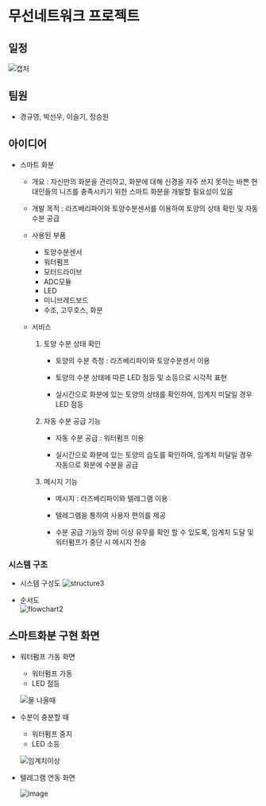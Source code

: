 # 무선네트워크 프로젝트

## 일정
![캡처](https://user-images.githubusercontent.com/71330163/102308350-cc078580-3fa9-11eb-8667-e93535c831ad.PNG)

## 팀원
- 경규영, 박선우, 이슬기, 정승원

## 아이디어

  - 스마트 화분

    - 개요 : 자신만의 화분을 관리하고, 화분에 대해 신경을 자주 쓰지 못하는 바쁜 현대인들의 니즈를 충족시키기 위한 스마트 화분을 개발할 필요성이 있음
  
    - 개발 목적 : 라즈베리파이와 토양수분센서를 이용하여 토양의 상태 확인 및 자동 수분 공급
  
    - 사용된 부품
      - 토양수분센서
      - 워터펌프
      - 모터드라이브
      - ADC모듈
      - LED
      - 미니브레드보드
      - 수조, 고무호스, 화분
     
     
     - 서비스
  
       1. 토양 수분 상태 확인
    
          - 토양의 수분 측정 : 라즈베리파이와 토양수분센서 이용
      
          - 토양의 수분 상태에 따른 LED 점등 및 소등으로 시각적 표현
      
          - 실시간으로 화분에 있는 토양의 상태를 확인하여, 임계치 미달일 경우 LED 점등
    
    
    
        2. 자동 수분 공급 기능
    
            - 자동 수분 공급 : 워터펌프 이용
       
            - 실시간으로 화분에 있는 토양의 습도를 확인하여, 임계치 미달일 경우 자동으로 화분에 수분을 공급
      
      
      
        3. 메시지 기능
    
            - 메시지 : 라즈베리파이와 텔레그램 이용
      
            - 텔레그램을 통하여 사용자 편의를 제공
      
            - 수분 공급 기능의 장비 이상 유무를 확인 할 수 있도록, 임계치 도달 및 워터펌프가 중단 시 메시지 전송
      
      
      

  ### 시스템 구조
  - 시스템 구성도
     ![structure3](https://user-images.githubusercontent.com/71371940/102308412-e7729080-3fa9-11eb-8185-742f40e2d402.JPG)


  - 순서도  
      ![flowchart2](https://user-images.githubusercontent.com/71371940/102121450-560afd80-3e87-11eb-8fd9-197582e001b7.JPG)
      
  ## 스마트화분 구현 화면
  
  - 워터펌프 가동 화면
      - 워터펌프 가동
      - LED 점등
  
     ![물 나올때](https://user-images.githubusercontent.com/71371940/102312690-84392c00-3fb2-11eb-8ab2-4dd1c5227622.JPG)
     
     


  - 수분이 충분할 때
      - 워터펌프 중지
      - LED 소등
      
      ![임계치이상](https://user-images.githubusercontent.com/71371940/102312725-94e9a200-3fb2-11eb-932d-a934b1834166.JPG)
      
      
      
  - 텔레그램 연동 화면
  
    ![image](https://user-images.githubusercontent.com/71371940/102312991-12adad80-3fb3-11eb-891f-f2807c4636e5.png)


  

